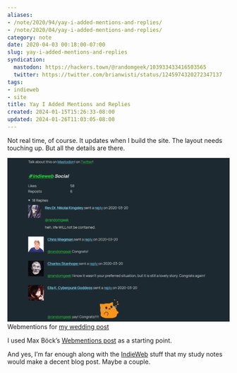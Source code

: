 ```yaml
---
aliases:
- /note/2020/94/yay-i-added-mentions-and-replies/
- /note/2020/04/yay-i-added-mentions-and-replies/
category: note
date: 2020-04-03 00:18:00-07:00
slug: yay-i-added-mentions-and-replies
syndication:
  mastodon: https://hackers.town/@randomgeek/103933433416503565
  twitter: https://twitter.com/brianwisti/status/1245974320272347137
tags:
- indieweb
- site
title: Yay I Added Mentions and Replies
created: 2024-01-15T15:26:33-08:00
updated: 2024-01-26T11:03:05-08:00
---
```


Not real time, of course. It updates when I build the site. The layout needs touching up. But all the details are there.

![attachments/img/2020/cover-2020-04-03.png](../../../attachments/img/2020/cover-2020-04-03.png)
Webmentions for [my wedding post](../03/got-married-yesterday.md)

I used Max Böck’s [Webmentions post](https://mxb.dev/blog/using-webmentions-on-static-sites/#webmentions) as a starting point.

And yes, I’m far enough along with the [IndieWeb](../../../card/IndieWeb.md) stuff that my study notes would make a decent blog post. Maybe a couple.
